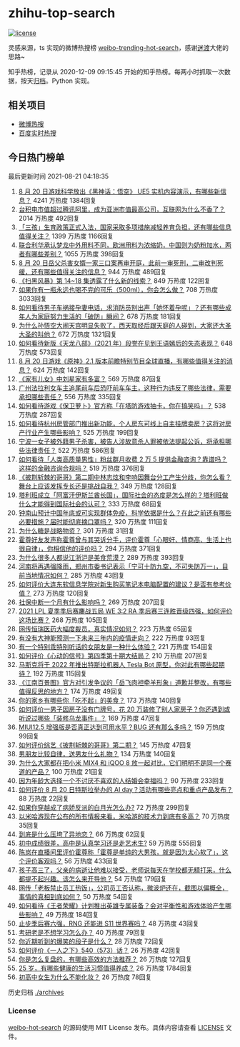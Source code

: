 # zhihu-top-search

[![license](https://img.shields.io/github/license/Arrackisarookie/zhihu-top-search)](https://github.com/Arrackisarookie/zhihu-top-search/blob/master/LICENSE)

灵感来源，ts 实现的微博热搜榜 [weibo-trending-hot-search](https://github.com/justjavac/weibo-trending-hot-search)，感谢[迷渡](https://github.com/justjavac)大佬的思路~

知乎热榜，记录从 2020-12-09 09:15:45 开始的知乎热榜。每两小时抓取一次数据，按天[归档](./archives)。Python 实现。

## 相关项目
+ [微博热搜](https://github.com/Arrackisarookie/weibo-hot-search)
+ [百度实时热搜](https://github.com/Arrackisarookie/baidu-hot-search)

## 今日热门榜单

<!-- Rank Begin -->

最后更新时间 2021-08-21 04:18:35

1. [8 月 20 日游戏科学放出《黑神话：悟空》 UE5 实机内容演示，有哪些新信息？](https://www.zhihu.com/question/481112589) 4241 万热度 1384回复
1. [台积电市值超过腾讯阿里，成为亚洲市值最高公司，互联网为什么不香了？](https://www.zhihu.com/question/481131723) 2014 万热度 492回复
1. [「三孩」生育政策正式入法，国家采取多项措施减轻养育负担，还有哪些信息值得关注？](https://www.zhihu.com/question/481108926) 1399 万热度 1166回复
1. [联合利华承认梦龙中外用料不同，欧洲用料为浓缩奶，中国则为奶粉加水，两者有哪些差别？](https://www.zhihu.com/question/481091385) 1055 万热度 398回复
1. [8 月 20 日岳父杀害女婿一家三口案再审开庭，此前一审死刑，二审改判死缓，还有哪些值得关注的信息？](https://www.zhihu.com/question/481086692) 944 万热度 489回复
1. [《扫黑风暴》第 14~18 集透露了什么新的线索？](https://www.zhihu.com/question/481048120) 849 万热度 122回复
1. [如果你有一瓶永远也喝不完的可乐（500ml），你会怎么做？](https://www.zhihu.com/question/370130220) 708 万热度 3033回复
1. [如何看待男子车祸接孕妻电话，求消防员别出声「她怀着孕呢」？还有哪些成年人为家庭努力生活的「破防」瞬间？](https://www.zhihu.com/question/480890763) 678 万热度 181回复
1. [为什么孙悟空大闹天宫明显失败了，西天取经后跟天庭的人碰到，大家还大圣大圣的叫他？](https://www.zhihu.com/question/356018121) 672 万热度 1321回复
1. [如何看待新版《天龙八部》（2021 年）段誉在见到王语嫣后的失态表现？](https://www.zhihu.com/question/480726606) 648 万热度 573回复
1. [8 月 20 日游戏《原神》2.1 版本前瞻特别节目全球直播，有哪些值得关注的消息？](https://www.zhihu.com/question/481234357) 624 万热度 142回复
1. [《家有儿女》中刘星家有多富？](https://www.zhihu.com/question/280686956) 569 万热度 87回复
1. [广州法拉利女车主追尾前车后恐吓前车车主，这种行为违反了哪些法律，需要承担哪些责任？](https://www.zhihu.com/question/481030758) 556 万热度 335回复
1. [如何看待游戏《保卫萝卜》官方称「在塔防游戏抽卡，你在搞笑吗」？](https://www.zhihu.com/question/480111004) 538 万热度 287回复
1. [如何看待杭州房管部门推出新功能，个人房东可线上自主挂牌卖房？这将对房产行业产生哪些影响？](https://www.zhihu.com/question/480822915) 525 万热度 199回复
1. [宁波一女子被外籍男子杀害，被告人涉故意杀人罪被依法提起公诉，将承担哪些法律责任？](https://www.zhihu.com/question/481154899) 522 万热度 586回复
1. [如何看待「人类高质量男性」粉丝群月收费 2 万 5 提供金融咨询？靠谱吗？这样的金融咨询合规吗？](https://www.zhihu.com/question/480984317) 519 万热度 376回复
1. [《披荆斩棘的哥哥》第二期中林志炫和李响因舞台分工产生分歧，你怎么看？舞台上应该发挥专长还是挑战自我？](https://www.zhihu.com/question/481163505) 349 万热度 128回复
1. [塔利班成立「阿富汗伊斯兰酋长国」，国际社会的态度是怎么样的？塔利班做什么才能得到国际社会的认可？](https://www.zhihu.com/question/480152992) 333 万热度 68回复
1. [钟南山预计中国年底或可实现群体免疫，科学依据是什么？在此之前还有哪些必要措施？届时能彻底摘口罩吗？](https://www.zhihu.com/question/481200144) 320 万热度 111回复
1. [为什么糖是战略物资？](https://www.zhihu.com/question/50053883) 301 万热度 31回复
1. [霍尊好友发声称霍尊曾与其哭诉分手，评价霍尊「心眼好、情商高、生活上也很自律」，你相信他的评价吗？](https://www.zhihu.com/question/481150245) 294 万热度 371回复
1. [为什么很多人都说江浙沪是美食荒漠？](https://www.zhihu.com/question/456755817) 289 万热度 393回复
1. [河南将再遇强降雨，郑州市委书记表示「宁可十防九空，不可失防万一」，目前当地情况如何？](https://www.zhihu.com/question/480902272) 285 万热度 43回复
1. [如何评价大连东软信息学院对新生购买笔记本电脑配置的建议？是否有参考价值？](https://www.zhihu.com/question/481021993) 273 万热度 120回复
1. [社保中断一个月有什么影响吗？](https://www.zhihu.com/question/304891093) 269 万热度 207回复
1. [2021 LPL 夏季季后赛鏖战五局 WE 3:2 RA 季后赛三连胜晋级四强，如何评价这场比赛？](https://www.zhihu.com/question/481214223) 268 万热度 105回复
1. [网传恒瑞医药大幅度裁员，真实情况如何？](https://www.zhihu.com/question/479573620) 223 万热度 65回复
1. [有没有大神能预测一下未来三年内的疫情走向？](https://www.zhihu.com/question/478933195) 222 万热度 93回复
1. [有一个特别乖特别听话的女朋友是一种什么体验？](https://www.zhihu.com/question/38244646) 221 万热度 154回复
1. [如何评价《心动的信号》第四季第十期大结局？](https://www.zhihu.com/question/481253993) 210 万热度 207回复
1. [马斯克将于 2022 年推出特斯拉机器人 Tesla Bot 原型，你对此有哪些起期待？](https://www.zhihu.com/question/481142519) 192 万热度 115回复
1. [《江南百景图》官方对引发争议的「岳飞肉袒牵羊形象」道歉并整改，有哪些值得反思的地方？](https://www.zhihu.com/question/481247878) 174 万热度 49回复
1. [你的家乡有哪些你「吃不起」的美食？](https://www.zhihu.com/question/480324573) 173 万热度 140回复
1. [如何评价一男子因房子没有门牌号，花 20 万装修了别人家房子？你还遇到或听说过哪些「装修乌龙事件」？](https://www.zhihu.com/question/478369888) 169 万热度 47回复
1. [MIUI12.5 增强版是否真正达到可用水平？BUG 还有那么多吗？](https://www.zhihu.com/question/480869195) 159 万热度 99回复
1. [如何评价综艺《披荆斩棘的哥哥》第二期？](https://www.zhihu.com/question/481130898) 145 万热度 47回复
1. [男朋友比较自律，送男友什么礼物？](https://www.zhihu.com/question/56318740) 134 万热度 140回复
1. [为什么大家都在把小米 MIX4 和 iQOO 8 放一起对比，它们明明不是同一个赛道的产品？](https://www.zhihu.com/question/480712241) 100 万热度 21回复
1. [因为年龄大选择一个不讨厌不喜欢的人结婚会幸福吗？](https://www.zhihu.com/question/476761274) 90 万热度 233回复
1. [如何评价 8 月 20 日特斯拉举办的 AI day？活动有哪些亮点和重点产品发布？](https://www.zhihu.com/question/481132976) 88 万热度 22回复
1. [如果你穿越成了病娇反派的白月光怎么办?](https://www.zhihu.com/question/407609343) 72 万热度 299回复
1. [以米哈游现在公布的所有情报来看，米哈游的技术力到底有多高？](https://www.zhihu.com/question/472681007) 70 万热度 35回复
1. [到底是什么压垮了异地恋？](https://www.zhihu.com/question/479681398) 66 万热度 62回复
1. [初中成绩很差，高中是认真学习还是走艺术生?](https://www.zhihu.com/question/475016281) 59 万热度 555回复
1. [陈岚在直播间里评价霍尊称「霍尊是单纯的大男孩，就是因为太心软了」，这个评价客观吗？](https://www.zhihu.com/question/480950001) 56 万热度 433回复
1. [孩子高三了，父亲的病逝让他难以接受，老师说每天在学校都无精打采，什么都提不起兴趣。该怎么来开导他？](https://www.zhihu.com/question/478793873) 54 万热度 179回复
1. [网传「老板禁止员工热饭」，公司员工否认称，微波炉还在，截图以偏概全，事情的真相到底如何？](https://www.zhihu.com/question/480938046) 50 万热度 54回复
1. [如何看待《王者荣耀》计划推出英雄专属装备？会对平衡性和游戏体验产生哪些影响？](https://www.zhihu.com/question/480725650) 49 万热度 184回复
1. [止步季后赛六强，RNG 还能进 S11 世界赛吗？](https://www.zhihu.com/question/481053756) 48 万热度 43回复
1. [考研老是不想学习怎么办？](https://www.zhihu.com/question/468176197) 40 万热度 79回复
1. [你近期听到的爆笑的段子是什么？](https://www.zhihu.com/question/476560453) 28 万热度 72回复
1. [如何评价《一人之下》540（573）话？](https://www.zhihu.com/question/480983061) 26 万热度 42回复
1. [你是怎么复盘的，有哪些高效的方法推荐？](https://www.zhihu.com/question/406224720) 26 万热度 127回复
1. [25 岁，有哪些健康的生活习惯值得养成？](https://www.zhihu.com/question/296374184) 26 万热度 1784回复
1. [初高中女生为什么不能化妆？](https://www.zhihu.com/question/480537470) 26 万热度 78回复
<!-- Rank End -->

历史归档 [./archives](./archives)

### License

[weibo-hot-search](https://github.com/Arrackisarookie/zhihu-top-search) 的源码使用 MIT License 发布。具体内容请查看 [LICENSE](./LICENSE) 文件。
